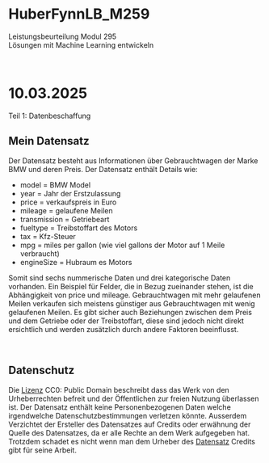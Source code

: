 # HuberFynnLB_M259            
Leistungsbeurteilung Modul 295         
Lösungen mit Machine Learning entwickeln     

&nbsp;

# 10.03.2025
Teil 1: Datenbeschaffung

## Mein Datensatz                 
Der Datensatz besteht aus Informationen über Gebrauchtwagen der Marke BMW und deren Preis. Der Datensatz enthält Details wie:

- model = BMW Model
- year = Jahr der Erstzulassung
- price = verkaufspreis in Euro
- mileage = gelaufene Meilen
- transmission = Getriebeart
- fueltype = Treibstoffart des Motors
- tax = Kfz-Steuer
- mpg = miles per gallon (wie viel gallons der Motor auf 1 Meile verbraucht)
- engineSize = Hubraum es Motors

Somit sind sechs nummerische Daten und drei kategorische Daten vorhanden. Ein Beispiel für Felder, die in Bezug zueinander stehen, ist die Abhängigkeit von price und mileage. Gebrauchtwagen mit mehr gelaufenen Meilen verkaufen sich meistens günstiger aus Gebrauchtwagen mit wenig gelaufenen Meilen. Es gibt sicher auch Beziehungen zwischen dem Preis und dem Getriebe oder der Treibstoffart, diese sind jedoch nicht direkt ersichtlich und werden zusätzlich durch andere Faktoren beeinflusst. 

&nbsp;

## Datenschutz                  
Die <a href="https://creativecommons.org/publicdomain/zero/1.0/">Lizenz</a> CC0: Public Domain beschreibt dass das Werk von den Urheberrechten befreit und der Öffentlichen zur freien Nutzung überlassen ist. Der Datensatz enthält keine Personenbezogenen Daten welche irgendwelche Datenschutzbestimmungen verletzen könnte. Ausserdem Verzichtet der Ersteller des Datensatzes auf Credits oder erwähnung der Quelle des Datensatzes, da er alle Rechte an dem Werk aufgegeben hat. Trotzdem schadet es nicht wenn man dem Urheber des <a href="https://www.kaggle.com/datasets/mysarahmadbhat/bmw-used-car-listing/data">Datensatz</a> Credits gibt für seine Arbeit.






